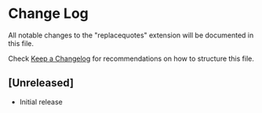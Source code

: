 # Change Log
All notable changes to the "replacequotes" extension will be documented in this file.

Check [Keep a Changelog](http://keepachangelog.com/) for recommendations on how to structure this file.

## [Unreleased]
- Initial release